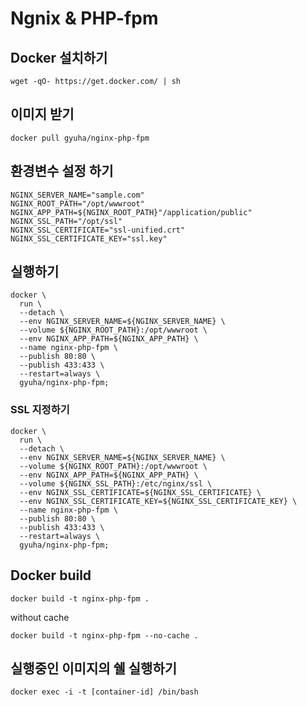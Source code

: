 # Ngnix & PHP-fpm

## Docker 설치하기
```
wget -qO- https://get.docker.com/ | sh
```

## 이미지 받기
```
docker pull gyuha/nginx-php-fpm
```

## 환경변수 설정 하기
```
NGINX_SERVER_NAME="sample.com"
NGINX_ROOT_PATH="/opt/wwwroot"
NGINX_APP_PATH=${NGINX_ROOT_PATH}"/application/public"
NGINX_SSL_PATH="/opt/ssl"
NGINX_SSL_CERTIFICATE="ssl-unified.crt"
NGINX_SSL_CERTIFICATE_KEY="ssl.key"
```

## 실행하기
```
docker \
  run \
  --detach \
  --env NGINX_SERVER_NAME=${NGINX_SERVER_NAME} \
  --volume ${NGINX_ROOT_PATH}:/opt/wwwroot \
  --env NGINX_APP_PATH=${NGINX_APP_PATH} \
  --name nginx-php-fpm \
  --publish 80:80 \
  --publish 433:433 \
  --restart=always \
  gyuha/nginx-php-fpm;
```

### SSL 지정하기
```
docker \
  run \
  --detach \
  --env NGINX_SERVER_NAME=${NGINX_SERVER_NAME} \
  --volume ${NGINX_ROOT_PATH}:/opt/wwwroot \
  --env NGINX_APP_PATH=${NGINX_APP_PATH} \
  --volume ${NGINX_SSL_PATH}:/etc/nginx/ssl \
  --env NGINX_SSL_CERTIFICATE=${NGINX_SSL_CERTIFICATE} \
  --env NGINX_SSL_CERTIFICATE_KEY=${NGINX_SSL_CERTIFICATE_KEY} \
  --name nginx-php-fpm \
  --publish 80:80 \
  --publish 433:433 \
  --restart=always \
  gyuha/nginx-php-fpm;
```

## Docker build
```
docker build -t nginx-php-fpm .
```

without cache
```
docker build -t nginx-php-fpm --no-cache .
```


## 실행중인 이미지의 쉘 실행하기
```
docker exec -i -t [container-id] /bin/bash
```
